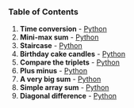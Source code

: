 ### Table of Contents
1. __Time conversion__ - [Python](Time%20Conversion.py)
1. __Mini-max sum__ - [Python](Mini-Max%20Sum.py)
1. __Staircase__ - [Python](Staircase.py)
1. __Birthday cake candles__ - [Python](Birthday%20Cake%20Candles.py)
1. __Compare the triplets__ - [Python](Compare%20the%20Triplets.py)
1. __Plus minus__ - [Python](Plus%20Minus.py)
1. __A very big sum__ - [Python](A%20Very%20Big%20Sum.py)
1. __Simple array sum__ - [Python](Simple%20Array%20Sum.py)
1. __Diagonal difference__ - [Python](Diagonal%20Difference.py)
